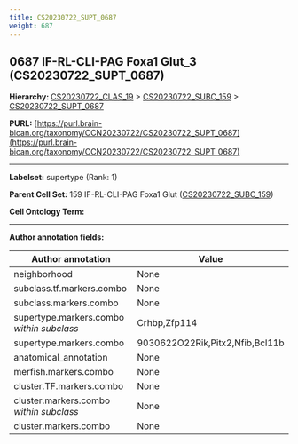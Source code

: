 ```yaml
---
title: CS20230722_SUPT_0687
weight: 687
---
```

## 0687 IF-RL-CLI-PAG Foxa1 Glut_3 (CS20230722_SUPT_0687)
<b>Hierarchy: </b>
[CS20230722_CLAS_19](../CS20230722_CLAS_19) >
[CS20230722_SUBC_159](../CS20230722_SUBC_159) >
[CS20230722_SUPT_0687](../CS20230722_SUPT_0687)

**PURL:** [https://purl.brain-bican.org/taxonomy/CCN20230722/CS20230722_SUPT_0687](https://purl.brain-bican.org/taxonomy/CCN20230722/CS20230722_SUPT_0687)

---


**Labelset:** supertype (Rank: 1)

**Parent Cell Set:** 159 IF-RL-CLI-PAG Foxa1 Glut ([CS20230722_SUBC_159](../CS20230722_SUBC_159))



**Cell Ontology Term:** 

[MARKER GENES.]: #


---

[TRANSFERRED ANNOTATIONS.]: #


[AUTHOR ANNOTATION FIELDS.]: #


**Author annotation fields:**

| Author annotation | Value |
|-------------------|-------|
|neighborhood|None|
|subclass.tf.markers.combo|None|
|subclass.markers.combo|None|
|supertype.markers.combo _within subclass_|Crhbp,Zfp114|
|supertype.markers.combo|9030622O22Rik,Pitx2,Nfib,Bcl11b|
|anatomical_annotation|None|
|merfish.markers.combo|None|
|cluster.TF.markers.combo|None|
|cluster.markers.combo _within subclass_|None|
|cluster.markers.combo|None|
